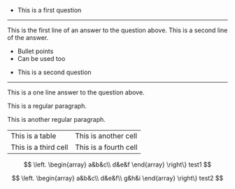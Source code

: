 <script type="text/javascript" src="//ajax.googleapis.com/ajax/libs/jquery/1/jquery.min.js"></script>
<script>
    $(document).ready(function(){
    $('.markdown-block .sqs-block-content h2').css('cursor','pointer');
    $(".markdown-block .sqs-block-content h2").nextUntil("h2").slideToggle();
    $(".markdown-block .sqs-block-content h2").click(function() {$(this).nextUntil("h2").slideToggle();});
    });
    </script>

+ This is a first question
-----------------
This is the first line of an answer to the question above. This is a second line of the answer.

* Bullet points
* Can be used too

+ This is a second question
-----------------
This is a one line answer to the question above.

This is a regular paragraph.

This is another regular paragraph.

<table>
    <tr>
        <td>This is a table</td><td>This is another cell</td>
	</tr>
	<tr>
        <td>This is a third cell</td><td>This is a fourth cell</td>
	</tr>
</table>


$$
\left.
\begin{array}
a&b&c\\
d&e&f
\end{array}
\right\} test1 
$$

$$
\left.
\begin{array}
a&b&c\\
d&e&f\\
g&h&i
\end{array}
\right\} test2 
$$
